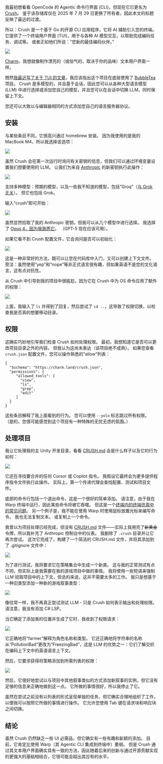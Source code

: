 我最初想看看 OpenCode 的 Agentic 命令行界面 (CLI)，但现在它已更名为 [Crush](https://github.com/charmbracelet/crush?tab=readme-ov-file)。 鉴于该存储库仅在 2025 年 7 月 29 日更换了所有者，因此本文的标题反映了最近的过渡。

所以：Crush 是一个基于 Go 的开源 CLI 应用程序，它将 AI 辅助引入您的终端。 它提供了一个终端用户界面 (TUI)，用于与各种 AI 模型交互，以帮助完成编码任务、调试等。 或者正如他们所说：“您新的最佳编码伙伴。”

[![](https://cdn.thenewstack.io/media/2025/08/2c5c79f2-image.png)](https://cdn.thenewstack.io/media/2025/08/2c5c79f2-image.png)

[Charm](https://charm.land/)，我想就像制作漂亮的（或俗气的，取决于你的品味）文本用户界面一样。

既然[我最近写了关于 TUI 的文章](https://thenewstack.io/user-interfaces-in-agentic-cli-tools-what-developers-need/)，我应该指出这个项目在底层使用了 [BubbleTea](https://github.com/charmbracelet/bubbletea) 项目。 Crush 是多模型的，并且基于会话，因此您可以从各种大型语言模型 (LLM) 中进行选择或添加您自己的模型，并且您可以在会话中切换 LLM，同时保留上下文。

您还可以大致以与编辑器相同的方式添加您自己的语言服务器协议。

## 安装

与某些条目不同，它很高兴通过 homebrew 安装。 因为我使用的是我的 MacBook M4，所以我选择该选项：

[![](https://cdn.thenewstack.io/media/2025/08/6ae5dcf5-image-1.png)](https://cdn.thenewstack.io/media/2025/08/6ae5dcf5-image-1.png)

虽然 Crush 会在第一次运行时询问有关密钥的信息，但我们可以通过环境变量设置我们想要使用的 LLM。 让我们为来自 [Anthropic](https://console.anthropic.com/settings/keys) 的新密钥执行此操作：

[![](https://cdn.thenewstack.io/media/2025/08/3fda7959-image-2.png)](https://cdn.thenewstack.io/media/2025/08/3fda7959-image-2.png)

支持多种模型：预期的模型，以及一些我不知道的模型，包括“Groq”（[与 Grok 无关](https://www.byteplus.com/en/topic/404694?title=does-elon-musk-own-groq)）。 但它也包括 Grok。

输入“crush”即可开始：

[![](https://cdn.thenewstack.io/media/2025/08/471052aa-image-3-1024x788.png)](https://cdn.thenewstack.io/media/2025/08/471052aa-image-3-1024x788.png)

虽然显然拾取了我的 Anthropic 密钥，但我可以从几个模型中进行选择。 我选择了 [Opus 4，因为我熟悉它](https://thenewstack.io/claude-opus-4-with-claude-code-a-developer-walkthrough/)。 （GPT-5 现在应该可用）。

如果它看不到 Crush 配置文件，它会询问是否可以初始化：

[![](https://cdn.thenewstack.io/media/2025/08/cc46b1ab-image-4-1024x344.png)](https://cdn.thenewstack.io/media/2025/08/cc46b1ab-image-4-1024x344.png)

这是一种非常好的方法，既可以让您在代码库中入门，又可以创建上下文文件。 旁注：虽然使用“yep”和“nope”等非正式语言很有趣，但如果英语不是您的文化语言，这有点对抗性。

从 Crush 中引导到我的项目中很尴尬，因为它在 Crush 中为 OS 命令应用了额外的权限：

[![](https://cdn.thenewstack.io/media/2025/08/102203ad-image-5-1024x349.png)](https://cdn.thenewstack.io/media/2025/08/102203ad-image-5-1024x349.png)

上面，我输入了 `ls` 并得到了回复，然后尝试了 `cd ..`，这导致了权限切换，以检查我是否真的想要移动目录。

## 权限

这确实巧妙地引导我们检查 Crush 如何处理权限。 最初，我想知道它是否可以更改项目目录之外的内容。 但我认为这尚未表达（该项目绝不成熟）。 如果您查看 `crush.json` 配置文件，您可以操作熟悉的“allow”列表：

```
{ 
  "$schema": "https://charm.land/crush.json", 
  "permissions": { 
     "allowed_tools": [ 
       "view", 
       "ls", 
       "grep", 
       "edit" 
     ] 
  } 
}
```

这些条目解释了我上面看到的行为。 您可以使用 `--yolo` 标志跳过所有权限。 （是的，您很可能感觉到这个项目有一种特殊的无忧无虑的氛围。）

## 处理项目

我让它处理我的主 Unity 开发目录，看看 [CRUSH.md](http://CRUSH.md) 会是什么样子以及它的行为如何：

[![](https://cdn.thenewstack.io/media/2025/08/4db3d691-image-6-1024x125.png)](https://cdn.thenewstack.io/media/2025/08/4db3d691-image-6-1024x125.png)

它还在寻找要合并的任何 Cursor 或 Copilot 指令。 我假设它最终会为更多提供程序指令文件执行此操作。 实际上，第一个传递代理会查找配置、测试和项目文件。

底部的命令行包括一个退出命令，这是一个很好的简单添加。 请注意，由于我在 Warp 终端中运行，因此某些命令将被它吞噬。 但这是一个[终端内的终端仿真中的常见问题](https://thenewstack.io/user-interfaces-in-agentic-cli-tools-what-developers-need/)。 另一个例子是，我不能在使用 Warp 时使用鼠标放置光标来编写命令。 我也无法复制文本。 或复制上一个命令。

我曾以为项目处理已经完成，但没有 [CRUSH.md](http://CRUSH.md) 文件——实际上我用完了~~新黄金~~令牌，所以我补充了 Anthropic 控制台中的仪表。 我删除了 `.crush` 目录并让它再次尝试。 这次它完成了，构建了一个简洁的 CRUSH.md 文件，并将其添加到了 .gitignore 文件中：

[![](https://cdn.thenewstack.io/media/2025/08/0c075d77-image-7-1024x157.png)](https://cdn.thenewstack.io/media/2025/08/0c075d77-image-7-1024x157.png)

为了进行测试，我将要求它在策略集合中生成一个新类。 这与我的正常测试有点不同，但实际上是我需要在我的游戏项目中做的事情。 我将使用一些短语来强制 LLM 拾取项目中的上下文，但总的来说，这并不需要太多的工作。 我只是想基于一种旧类型添加一种新的游戏叙事类型：

[![](https://cdn.thenewstack.io/media/2025/08/96969771-image-8-1024x102.png)](https://cdn.thenewstack.io/media/2025/08/96969771-image-8-1024x102.png)

像往常一样，我不再真正尝试测试 LLM - 只是 Crush 如何表示输出和处理权限。 请注意，我没有添加 C# LSP。

当它确定了添加类的位置并生成了它时，我收到了权限请求：

[![](https://cdn.thenewstack.io/media/2025/08/85fc9d42-image-9-1024x594.png)](https://cdn.thenewstack.io/media/2025/08/85fc9d42-image-9-1024x594.png)

它正确地将“farmer”解释为角色名称和类型。 它还正确地将字符串的名称从“PollutionBad”更改为“FreezingBad”，这是 LLM 的优势之一：它们了解交织在编码上下文中的英语语言上下文。

然后，它要求获得将策略添加到所需列表的权限：

[![](https://cdn.thenewstack.io/media/2025/08/94e5b56f-image-10-1024x381.png)](https://cdn.thenewstack.io/media/2025/08/94e5b56f-image-10-1024x381.png)

然后，它很好地尝试以与项目中其他叙事类似的方式添加新叙事的实例，但它没有足够的信息来正确地做到这一点。 它所做的事情很好，所以我停止了它。

虽然在尝试之前没有以列表的形式呈现单独的任务，但它确实合理地组织了工作，以便我可以按照它所做的事情进行操作。 它允许您使用 Tab 键在请求块和响应块之间切换。

## 结论

虽然 Crush 仍然缺乏一些 UI 必需品，但它确实有一些有趣和新颖的添加。 目前，它肯定比使用 Warp（其 Agentic CLI 集成到终端中）要弱。 但是 Crush 通过其文本用户界面确实具有一致的方法，因此随着后来的创新与通过开源贡献实现的更强大的基础相结合，它很可能会超出其应有的水平。